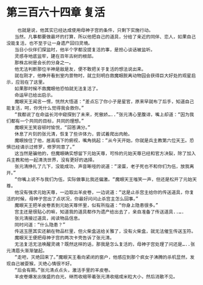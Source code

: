 # 第三百六十四章 复活
        也就是说，他其实已经达成使用母神子宫的条件，只剩下实施行动。
       当然，凡事都要做最坏的打算，所以他把自己的道具，分给了亲近的同伴、恋人，如果自己没能复活，也不至于让一身遗产回归灵境。
       当日小伙伴们探监时，他半个字都没提复活的事，是担心谈话被监听。
       灵感寺地底监牢，建在百年古树的根部。
       那株古树是会长的分身之一。
       他无法判断那位半神是敌是友，便不敢把关于复活的想法说出来。
       就在刚才，他睁开看到室内景物时，就立刻明白救魔眼脱离动物园会获得巨大好处的观星启示，应验在了这里。
       如果那时候不救魔眼他恐怕就无法复活了。
       命运早已给出启示。
       魔眼天王闻言一愣，恍然大悟道：“差点忘了你小子是星官，原来早就布了后手，知道自己能复活，呵，你凭什么觉得我会救你。”
       “我都说了在命运长河中窥探到了未来，死傲娇…..”张元清心里腹诽，嘴上却道：“因为我们都有一个共同的目标，共同的理想。”
       魔眼天王笑容顿时愉悦，“回答满分。”
       休息了片刻的张元清，恢复了些许体力，尝试着爬出肉舱。
       魔眼按住了他，居高临下的俯视，嘴角挑起：“从今天开始，你就是兵主教第六位天王。恐惧已经请示过修罗，修罗同意了。”
       这当然是骗他的，但魔眼确实想留下元始天尊，可怜的元始天尊已经和官方决裂，除了加入兵主教和他一起清洗世界，没有更好的选择。
       张元清挣扎了几下，没能成功，声音晰哑的说道：“滚蛋，老子死也不和你们为伍，放我离开。”
       “你嘴上说不与我们为伍，实际做事比我还偏激。“魔眼天王嗤笑一声，但还是松开了元始天尊。
       他没有强求元始天尊，一边取出羊皮卷，一边说道：“这是止杀宫主给你的传送道具，你复活的时候，母神子宫出了点状况，你最好问问止杀宫主怎么回事。”
       魔眼天王把羊皮卷丢到元始天尊怀里，似有所指道：“你身上隐患很多。”
       宫主还是很贴心的嘛，知道我的道具都作为遗产给出去了，亲自准备了传送道具..….
       张元清接过道具，阅读物品信息。
       同时问道：“什么隐患？”
       传送玉匣其实还躺在物品栏里，但火柴盒送给关雅了，没有火柴盒，就无法催生传送玉符。
       魔眼天王便把母神子宫的两次卡壳告诉了张元清。
       无法复活无法唤醒灵魂？既然这样的话，那我是怎么复活的，母神子宫处理了问还是…..张元清眉头渐渐皱起。
       “走吧，灭绝回来了。”魔眼天王看向紧闭的窗户，他感应到那个疯女子沸腾的杀机显然，发现自己被耍猴，灭绝心情很不好。
       “后会有期。”张元清点点头，激活手里的羊皮卷。
       羊皮卷爆发出强盛的白光，继而收缩带着张元清收缩成米粒大小，然后消散不见。